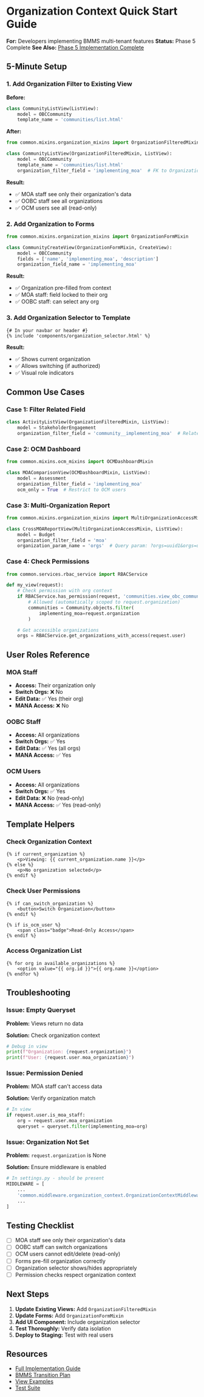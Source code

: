 # Organization Context Quick Start Guide

**For:** Developers implementing BMMS multi-tenant features
**Status:** Phase 5 Complete
**See Also:** [Phase 5 Implementation Complete](./PHASE_5_BMMS_MULTI_TENANT_ORGANIZATION_CONTEXT_COMPLETE.md)

## 5-Minute Setup

### 1. Add Organization Filter to Existing View

**Before:**
```python
class CommunityListView(ListView):
    model = OBCCommunity
    template_name = 'communities/list.html'
```

**After:**
```python
from common.mixins.organization_mixins import OrganizationFilteredMixin

class CommunityListView(OrganizationFilteredMixin, ListView):
    model = OBCCommunity
    template_name = 'communities/list.html'
    organization_filter_field = 'implementing_moa'  # FK to Organization
```

**Result:**
- ✅ MOA staff see only their organization's data
- ✅ OOBC staff see all organizations
- ✅ OCM users see all (read-only)

### 2. Add Organization to Forms

```python
from common.mixins.organization_mixins import OrganizationFormMixin

class CommunityCreateView(OrganizationFormMixin, CreateView):
    model = OBCCommunity
    fields = ['name', 'implementing_moa', 'description']
    organization_field_name = 'implementing_moa'
```

**Result:**
- ✅ Organization pre-filled from context
- ✅ MOA staff: field locked to their org
- ✅ OOBC staff: can select any org

### 3. Add Organization Selector to Template

```django
{# In your navbar or header #}
{% include 'components/organization_selector.html' %}
```

**Result:**
- ✅ Shows current organization
- ✅ Allows switching (if authorized)
- ✅ Visual role indicators

## Common Use Cases

### Case 1: Filter Related Field

```python
class ActivityListView(OrganizationFilteredMixin, ListView):
    model = StakeholderEngagement
    organization_filter_field = 'community__implementing_moa'  # Related field
```

### Case 2: OCM Dashboard

```python
from common.mixins.ocm_mixins import OCMDashboardMixin

class MOAComparisonView(OCMDashboardMixin, ListView):
    model = Assessment
    organization_filter_field = 'implementing_moa'
    ocm_only = True  # Restrict to OCM users
```

### Case 3: Multi-Organization Report

```python
from common.mixins.organization_mixins import MultiOrganizationAccessMixin

class CrossMOAReportView(MultiOrganizationAccessMixin, ListView):
    model = Budget
    organization_filter_field = 'moa'
    organization_param_name = 'orgs'  # Query param: ?orgs=uuid1&orgs=uuid2
```

### Case 4: Check Permissions

```python
from common.services.rbac_service import RBACService

def my_view(request):
    # Check permission with org context
    if RBACService.has_permission(request, 'communities.view_obc_community'):
        # Allowed (automatically scoped to request.organization)
        communities = Community.objects.filter(
            implementing_moa=request.organization
        )

    # Get accessible organizations
    orgs = RBACService.get_organizations_with_access(request.user)
```

## User Roles Reference

### MOA Staff
- **Access:** Their organization only
- **Switch Orgs:** ❌ No
- **Edit Data:** ✅ Yes (their org)
- **MANA Access:** ❌ No

### OOBC Staff
- **Access:** All organizations
- **Switch Orgs:** ✅ Yes
- **Edit Data:** ✅ Yes (all orgs)
- **MANA Access:** ✅ Yes

### OCM Users
- **Access:** All organizations
- **Switch Orgs:** ✅ Yes
- **Edit Data:** ❌ No (read-only)
- **MANA Access:** ✅ Yes (read-only)

## Template Helpers

### Check Organization Context

```django
{% if current_organization %}
    <p>Viewing: {{ current_organization.name }}</p>
{% else %}
    <p>No organization selected</p>
{% endif %}
```

### Check User Permissions

```django
{% if can_switch_organization %}
    <button>Switch Organization</button>
{% endif %}

{% if is_ocm_user %}
    <span class="badge">Read-Only Access</span>
{% endif %}
```

### Access Organization List

```django
{% for org in available_organizations %}
    <option value="{{ org.id }}">{{ org.name }}</option>
{% endfor %}
```

## Troubleshooting

### Issue: Empty Queryset

**Problem:** Views return no data

**Solution:** Check organization context
```python
# Debug in view
print(f"Organization: {request.organization}")
print(f"User: {request.user.moa_organization}")
```

### Issue: Permission Denied

**Problem:** MOA staff can't access data

**Solution:** Verify organization match
```python
# In view
if request.user.is_moa_staff:
    org = request.user.moa_organization
    queryset = queryset.filter(implementing_moa=org)
```

### Issue: Organization Not Set

**Problem:** `request.organization` is None

**Solution:** Ensure middleware is enabled
```python
# In settings.py - should be present
MIDDLEWARE = [
    ...
    'common.middleware.organization_context.OrganizationContextMiddleware',
    ...
]
```

## Testing Checklist

- [ ] MOA staff see only their organization's data
- [ ] OOBC staff can switch organizations
- [ ] OCM users cannot edit/delete (read-only)
- [ ] Forms pre-fill organization correctly
- [ ] Organization selector shows/hides appropriately
- [ ] Permission checks respect organization context

## Next Steps

1. **Update Existing Views:** Add `OrganizationFilteredMixin`
2. **Update Forms:** Add `OrganizationFormMixin`
3. **Add UI Component:** Include organization selector
4. **Test Thoroughly:** Verify data isolation
5. **Deploy to Staging:** Test with real users

## Resources

- [Full Implementation Guide](./PHASE_5_BMMS_MULTI_TENANT_ORGANIZATION_CONTEXT_COMPLETE.md)
- [BMMS Transition Plan](../plans/bmms/TRANSITION_PLAN.md)
- [View Examples](../../src/common/views/organization_examples.py)
- [Test Suite](../../src/common/tests/test_organization_context.py)
